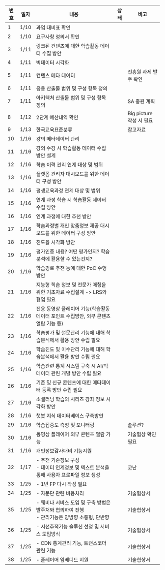 | 번호 | 일자   | 내용                                                          | 상태 | 비고                  |
|----|------|-------------------------------------------------------------|----|---------------------|
| 1  | 1/10 | 과업 대비표 확인                                                   |    |                     |
| 2  | 1/10 | 요구사항 정의서 확인                                                 |    |                     |
| 3  | 1/11 | 링크된 컨텐츠에 대한 학습활동 데이터 수집 방안                                  |    |                     |
| 4  | 1/11 | 빅데이터 시각화                                                    |    |                     |
| 5  | 1/11 | 컨텐츠 메타 데이터                                                  |    | 진흥원 과제 발주 확인        |
| 6  | 1/11 | 응용 산출물 범위 및 구성 항목 정의                                        |    |                     |
| 7  | 1/11 | 아키텍처 산출물 범위 및 구성 항목 정의                                      |    | SA 충원 계획            |
| 8  | 1/12 | 2단계 예산내역 확인                                                 |    | Big picture 작성 시 필요 |
| 9  | 1/13 | 한국교육표준분류                                                    |    | 참고자료                |
| 10 | 1/16 | 강의 메타데이터 관리                                                 |    |                     |
| 11 | 1/16 | 강의 수강 시 학습활동 데이터 수집 방안 설계                                   |    |                     |
| 12 | 1/16 | 학습 이력 관리 연계 대상 및 범위                                         |    |                     |
| 13 | 1/16 | 플랫폼 관리자 대시보드를 위한 데이터 구성 방안                                  |    |                     |
| 14 | 1/16 | 평생교육과정 연계 대상 및 범위                                           |    |                     |
| 15 | 1/16 | 연계 과정 학습 시 학습활동 데이터 수집 방안                                   |    |                     |
| 16 | 1/16 | 연계 과정에 대한 추천 방안                                             |    |                     |
| 17 | 1/16 | 학습과정별 개인 맞춤정보 제공 대시보드를 위한 데이터 구성 방안                         |    |                     |
| 18 | 1/16 | 진도율 시각화 방안                                                  |    |                     |
| 19 | 1/16 | 평가인증 내용? 어떤 평가인지? 학습분석에 활용할 수 있는건지?                         |    |                     |
| 20 | 1/16 | 학습경로 추천 등에 대한 PoC 수행 방안                                     |    |                     |
| 21 | 1/16 | 지능형 힉습 정보 및 전문가 매칭을 위한 기초자료 수집설계 -> LRS와  협업 필요             |    |                     |
| 22 | 1/16 | 전용 동영상 플레이어 기능(학습활동 데이터 포인트 수집방안, 외부 콘텐츠 열람 기능 등)           |    |                     |
| 23 | 1/16 | 학습평가 및 설문관리 기능에 대해 학습분석에서 활용 방안 수립 필요                       |    |                     |
| 24 | 1/16 | 학습진도 및 이수관리 기능에 대해 학습분석에서 활용 방안 수립 필요                       |    |                     |
| 25 | 1/16 | 학습관련 통계 시스템 구축 시 AI/빅데이터 관련 개발 방안 수립 필요                     |    |                     |
| 26 | 1/16 | 기존 및 신규 콘텐츠에 대한 메타데이터 등록 방안 수립 필요                           |    |                     |
| 27 | 1/16 | 소셜러닝 학습의 시리즈 강좌 정보 시각화 방안                                   |    |                     |
| 28 | 1/16 | 챗봇 지식 데이터베이스 구축방안                                           |    |                     |
| 29 | 1/16 | 학습집중도 측정 및 모니터링                                             |    | 솔루션?                |
| 30 | 1/16 | 동영상 플레이어 외부 콘텐츠 열람 가능                                       |    | 기술협상 확인 필요          |
| 31 | 1/16 | 개인정보감사대비 기능지원                                               |    |                     |
| 32 | 1/17 | - 추천 기준정보 구성<br/>- 데이터 연계정보 및 텍스트 분석을 통해 사용자 프로파일 정보 생성     |    | 코난                  |
| 33 | 1/25 | - 1년 FP 다시 작성 필요                                            |    |                     |
| 34 | 1/25 | - 자문단 관련 비용처리                                               |    | 기술협상서               |
| 35 | 1/25 | - 웨비나 서비스 도입 및 구축 방법은 발주처와 협의하여 진행<br/>- 관리기능은 양방향 소통형, 단반향 |    | 기술협상서               |
| 36 | 1/25 | - 시선추적기능 솔루션 선정 및 서비스 도입방식                                  |    | 기술협상서               |
| 37 | 1/25 | - CDN 통계관리 기능, 트랜스코더 관련 기능                                  |    | 기술협상서               |
| 38 | 1/25 | - 플레이어 임베디드 지원                                              |    | 기술협상서               |
